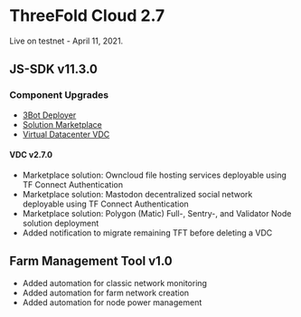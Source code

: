 

 # ThreeFold Cloud 2.7
 
Live on testnet - April 11, 2021.

## JS-SDK v11.3.0

### Component Upgrades
- [3Bot Deployer](https://github.com/threefoldtech/js-sdk/tree/development/jumpscale/packages/threebot_deployer)
- [Solution Marketplace](https://github.com/threefoldtech/js-sdk/tree/development/jumpscale/packages/marketplace)
- [Virtual Datacenter VDC](https://github.com/threefoldtech/js-sdk/tree/development/jumpscale/packages/vdc)

#### VDC v2.7.0 
- Marketplace solution: Owncloud file hosting services deployable using TF Connect Authentication
- Marketplace solution: Mastodon decentralized social network deployable using TF Connect Authentication
- Marketplace solution: Polygon (Matic) Full-, Sentry-, and Validator Node solution deployment
- Added notification to migrate remaining TFT before deleting a VDC

## Farm Management Tool v1.0
- Added automation for classic network monitoring 
- Added automation for farm network creation
- Added automation for node power management
